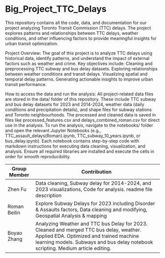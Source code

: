 # Big_Project_TTC_Delays

This repository contains all the code, data, and documentation for our project analyzing Toronto Transit Commission (TTC) delays. The project explores patterns and relationships between TTC delays, weather conditions, and other influencing factors to provide meaningful insights for urban transit optimization.

Project Overview:
The goal of this project is to analyze TTC delays using historical data, identify patterns, and understand the impact of external factors such as weather and crime. Key objectives include:
Cleaning and preprocessing TTC subway and bus delay datasets.
Exploring relationships between weather conditions and transit delays.
Visualizing spatial and temporal delay patterns.
Generating actionable insights to improve urban transit performance.

How to access the data and run the analysis:
All project-related data files are stored in the data/ folder of this repository. These include TTC subway and bus delay datasets for 2023 and 2014-2024, weather data (daily conditions and precipitation details), and shape files for subway stations and Toronto neighbourhoods. The processed and cleaned data is saved in files like processed_features.csv and delays_combined_roman.csv for direct use in the analysis. To run the analysis, navigate to the notebooks/ folder and open the relevant Jupyter Notebooks (e.g., TTC_assault_delays(Roman).ipynb, TTC_subway_10_years.ipynb, or bus_delay.ipynb). Each notebook contains step-by-step code with markdown instructions for executing data cleaning, visualization, and analysis. Ensure all required libraries are installed and execute the cells in order for smooth reproducibility.


















| Group Member        | Contribution                                      |
|--------------------|--------------------------------------------------|
| Zhen Fu           | Data cleaning, Subway delay for 2014-2024, and 2023 visualizations, Code for analysis. readme file description| 
| Roman Beilin      | Explore Subway Delays for 2023 including Disorder & Assaults factors, Data cleaning and modifying, Geospatial Analysis & mapping |
| Boyao Zhang       | Analyzing Weather and TTC bus Delay for 2023. Cleaned and merged TTC bus delay, weather. Applied EDA. Optimized and trained machine learning models. Subways and bus delay notebook scripting. Medium article editing.        |
